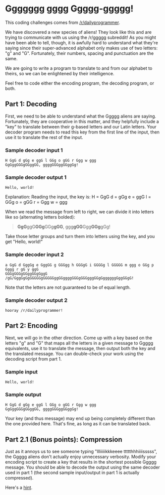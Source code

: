 # Ggggggg gggg Ggggg-ggggg!

This coding challenges comes from [/r/dailyprogrammer](https://www.reddit.com/r/dailyprogrammer/comments/3x3hqa/20151216_challenge_245_intermediate_ggggggg_gggg/).

We have discovered a new species of aliens! They look like this and are trying to communicate with us using the /r/ggggg subreddit! As you might have been able to tell, though, it is awfully hard to understand what they're saying since their super-advanced alphabet only makes use of two letters: "g" and "G". Fortunately, their numbers, spacing and punctuation are the same.

We are going to write a program to translate to and from our alphabet to theirs, so we can be enlightened by their intelligence.

Feel free to code either the encoding program, the decoding program, or both.

## Part 1: Decoding

First, we need to be able to understand what the Ggggg aliens are saying. Fortunately, they are cooperative in this matter, and they helpfully include a "key" to translate between their g-based letters and our Latin letters. Your decoder program needs to read this key from the first line of the input, then use it to translate the rest of the input.

### Sample decoder input 1
```
H GgG d gGg e ggG l GGg o gGG r Ggg w ggg
GgGggGGGgGGggGG, ggggGGGggGGggGg!
```

### Sample decoder output 1
```
Hello, world!
```

Explanation: Reading the input, the key is:
H = GgG
d = gGg
e = ggG
l = GGg
o = gGG
r = Ggg
w = ggg

When we read the message from left to right, we can divide it into letters like so (alternating letters bolded):

> **GgG**ggG**GGg**GGg**gGG**, ggg**gGG**Ggg**GGg**gGg!

Take those letter groups and turn them into letters using the key, and you get "Hello, world!"

### Sample decoder input 2
```
a GgG d GggGg e GggGG g GGGgg h GGGgG i GGGGg l GGGGG m ggg o GGg p Gggg r gG y ggG
GGGgGGGgGGggGGgGggG /gG/GggGgGgGGGGGgGGGGGggGGggggGGGgGGGgggGGgGggggggGggGGgG!
```

Note that the letters are not guaranteed to be of equal length.

### Sample decoder output 2
```
hooray /r/dailyprogrammer!
```

## Part 2: Encoding
Next, we will go in the other direction. Come up with a key based on the letters "g" and "G" that maps all the letters in a given message to Ggggg equivalents, use it to translate the message, then output both the key and the translated message. You can double-check your work using the decoding script from part 1.

### Sample input
```
Hello, world!
```

### Sample output
```
H GgG d gGg e ggG l GGg o gGG r Ggg w ggg
GgGggGGGgGGggGG, ggggGGGggGGggGg!
```

Your key (and thus message) may end up being completely different than the one provided here. That's fine, as long as it can be translated back.

## Part 2.1 (Bonus points): Compression

Just as it annoys us to see someone typing "llliiiiikkkeeee ttttthhhiiiisssss", the Ggggg aliens don't actually enjoy unnecessary verbosity. Modify your encoding script to create a key that results in the shortest possible Ggggg message. You should be able to decode the output using the same decoder used in part 1 (the second sample input/output in part 1 is actually compressed).

Here's a [hint](https://en.wikipedia.org/wiki/Variable-length_code).
